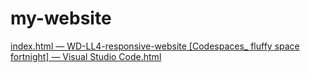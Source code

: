 # my-website
[index.html — WD-LL4-responsive-website [Codespaces_ fluffy space fortnight] — Visual Studio Code.html](https://github.com/user-attachments/files/22199974/index.html.WD-LL4-responsive-website.Codespaces_.fluffy.space.fortnight.Visual.Studio.Code.html)
